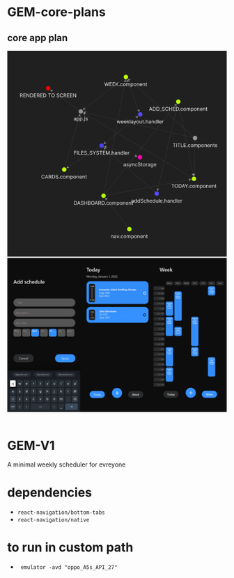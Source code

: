 # GEM-core-plans
core app plan
---------------------------------------
<img src="unknown.png"> <br />
<img src="Merged_document.png"> <br />
<br />
# GEM-V1
A minimal weekly scheduler for evreyone
# dependencies
- `react-navigation/bottom-tabs`
- `react-navigation/native`

# to run in custom path
- ` emulator -avd "oppo_A5s_API_27"`

